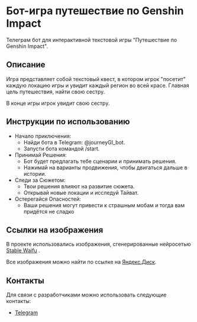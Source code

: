 # Бот-игра  путешествие по Genshin Impact 

Телеграм бот для интерактивной текстовой игры "Путешествие по Genshin Impact".


## Описание 

Игра представляет собой текстовый квест, 
в котором игрок "посетит" каждую локацию игры и увидит каждый регион во всей красе.
Главная цель путешествия, найти свою сестру.

В конце игры игрок увидит свою сестру.

## Инструкции по использованию
- Начало приключения:
  - Найди бота в Telegram: @journeyGI_bot.
  - Запусти бота командой /start.
- Принимай Решения:
  - Бот будет предлагать тебе сценарии и принимать решения.
  - Нажимай на варианты продвижения, чтобы двигаться дальше в истории. 
- Следи за Сюжетом:
  - Твои решения влияют на развитие сюжета. 
  - Открывай новые локации и исследуй Тайват.
- Остерегайся Опасностей:
  - Ваши решения могут привести к страшным мобам и тогда вам придётся не сладко 
 


## Ссылки на изображения
В проекте использовались изображения, сгенерированные нейросетью [Stable Waifu](https://t.me/StableWaifuBot) .

Все изображения можно найти по ссылке на [Яндекс.Диск](https://disk.yandex.ru/client/disk/%D0%9D%D0%B5%D0%B9%D1%80%D0%BE%D1%81%D0%B5%D1%82%D1%8C).

## Контакты
Для связи с разработчиками можно использовать следующие контакты:

- [Telegram](https://t.me/masssha_shyk)

